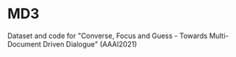 # MD3
Dataset and code for "Converse, Focus and Guess - Towards Multi-Document Driven Dialogue" (AAAI2021)
